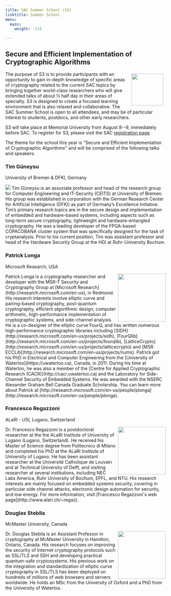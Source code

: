 ```yaml
---
title: SAC Summer School (S3)
linktitle: Summer School
menu:
  main:
    weight: -115

---
```


## Secure and Efficient Implementation of Cryptographic Algorithms

<img src="s3-logo.png" style="float: right; margin: .5em; width: 100px;"/>

The purpose of S3 is to provide participants with an opportunity to gain
in-depth knowledge of specific areas of cryptography related to the current SAC
topics by bringing together world-class researchers who will give extended talks
of about ½ half day in their areas of specialty.
S3 is designed to create a focused learning environment that is also relaxed and
collaborative.
The SAC Summer School is open to all attendees, and may be of particular
interest to students, postdocs, and other early researchers.

S3 will take place at Memorial University from August 8--9, immediately before
SAC.
To register for S3, please visit the SAC
[registration page](https://conf.stuaff.mun.ca/getdemo.ei?id=69&s=_7AW0WQJXN).

The theme for the school this year is
"Secure and Efficient Implementation of Cryptographic Algorithms"
and will be comprised of the following talks and speakers:


### Tim Güneysu
University of Bremen & DFKI, Germany

<img src="pic_Tim.jpg" class="s3-speaker"/>
Tim Güneysu is an associate professor and head of the research group for
Computer Engineering and IT-Security (CEITS) at University of Bremen.
His group was established in corporation with the German Research Center for
Artificial Intelligence (DFKI) as part of Germany’s Excellence Initiative.
Tim’s primary research topics are in the secure design and implementation of
embedded and hardware-based systems, including aspects such as long-term secure
cryptography, lightweight and hardware-entangled cryptography.
He was a leading developer of the FPGA-based COPACOBANA cluster system that was
specifically designed for the task of cryptanalysis.
Prior to his current position, Tim was assistant professor and head of the
Hardware Security Group at the HGI at Ruhr-University Bochum.


### Patrick Longa
Microsoft Research, USA

<img src="pic_Patrick.jpg" align="right" width="150"/>
Patrick Longa is a cryptography researcher and developer with the MSR-T Security
and Cryptography Group at
[Microsoft Research](http://research.microsoft.com/en-us), in Redmond.
His research interests involve elliptic curve and pairing-based cryptography,
post-quantum cryptography, efficient algorithmic design, computer arithmetic,
high-performance implementation of cryptographic systems, and side-channel
analysis.
He is a co-designer of the elliptic curve FourQ, and has written
numerous high-performance cryptographic libraries including
[SIDH](http://research.microsoft.com/en-us/projects/sidh),
[FourQlib](http://research.microsoft.com/en-us/projects/fourqlib),
[LatticeCrypto](http://research.microsoft.com/en-us/projects/latticecrypto)
and [MSR ECCLib](http://research.microsoft.com/en-us/projects/nums).
Patrick got his PhD in Electrical and Computer Engineering from the
[University of Waterloo](https://uwaterloo.ca), Canada, in 2011.
During his time at Waterloo, he was also a member of the
[Centre for Applied Cryptographic Research (CACR)](http://cacr.uwaterloo.ca)
and the Laboratory for Side-Channel Security of Embedded Systems.
He was awarded with the NSERC Alexander Graham Bell Canada
Graduate Scholarship.
You can learn more about Patrick at
[http://research.microsoft.com/en-us/people/plonga](http://research.microsoft.com/en-us/people/plonga).


### Francesco Regazzoni
ALaRI - USI, Lugano, Switzerland

<img src="pic_Francesco.jpg" align="right" width="150"/>
Dr.  Francesco Regazzoni is a postdoctoral researcher at the the ALaRI Institute
of University of Lugano (Lugano, Switzerland).
He received his Master of Science degree from Politecnico di Milano and
completed his PhD at the ALaRI Institute of University of Lugano.
He has been assistant researcher at the Université Catholique de Louvain and at
Technical University of Delft, and visiting researcher at several institutions,
including NEC Labs America, Ruhr University of Bochum, EPFL, and NTU.
His research interests are mainly focused on embedded systems security, covering
in particular side channel attacks, electronic design automation for security,
and low energy.
For more information, visit
[Francesco Regazzoni's web page](http://www.alari.ch/~regaz).


### Douglas Stebila
McMaster University, Canada

<img src="pic_Douglas.jpg" align="right" width="150"/>
Dr. Douglas Stebila is an Assistant Professor in cryptography at McMaster
University in Hamilton, Ontario, Canada.
His research focuses on improving the security of Internet cryptography
protocols such as SSL/TLS and SSH and developing practical quantum-safe
cryptosystems.
His previous work on the integration and standardization of elliptic curve
cryptography in SSL/TLS has been deployed on hundreds of millions of web
browsers and servers worldwide.
He holds an MSc from the University of Oxford and a PhD from the University of
Waterloo.

